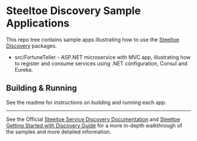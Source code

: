 # Steeltoe Discovery Sample Applications

This repo tree contains sample apps illustrating how to use the [Steeltoe Discovery](https://github.com/SteeltoeOSS/Steeltoe/tree/main/src/Discovery) packages.

* src/FortuneTeller - ASP.NET microservice with MVC app, illustrating how to register and consume services using .NET configuration, Consul and Eureka.

## Building & Running

See the readme for instructions on building and running each app.

---

See the Official [Steeltoe Service Discovery Documentation](https://docs.steeltoe.io/api/v3/discovery) and [Steeltoe Getting Started with Discovery Guide](https://docs.steeltoe.io/guides/service-discovery/eureka.html) for a more in-depth walkthrough of the samples and more detailed information.
